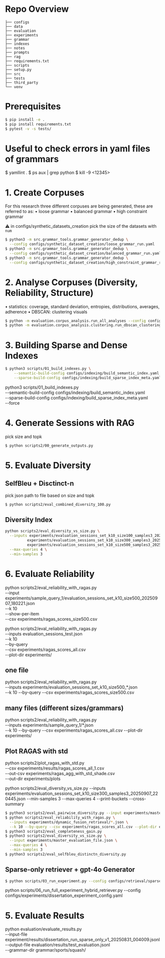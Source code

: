 # Repo Overview
```text
├── configs
├── data
├── evaluation
├── experiments
├── grammar
├── indexes
├── notes
├── prompts
├── rag
├── requirements.txt
├── scripts
├── setup.py
├── src
├── tests
├── third_party
└── venv

```



# Prerequisites
```bash
$ pip install -e .
$ pip install requirements.txt
$ pytest -v -s tests/
```

# Useful to check errors in yaml files of grammars
$ yamllint .
$ ps aux | grep python
$ kill -9 <12345>



# 1. Create Corpuses
For this research three different corpuses are being generated, these are referred to as:
• loose grammar
• balanced grammar
• high constraint grammar

⚠️ in configs/synthetic_datasets_creation pick the size of the datasets with ```num```
```bash
$ python3 -m src.grammar_tools.grammar_generator_dedup \
  --config configs/synthetic_dataset_creation/loose_grammar_run.yaml
$ python3 -m src.grammar_tools.grammar_generator_dedup \
  --config configs/synthetic_dataset_creation/balanced_grammar_run.yaml
$ python3 -m src.grammar_tools.grammar_generator_dedup \
  --config configs/synthetic_dataset_creation/high_constraint_grammar_run.yaml
```


# 2. Analyse Corpuses (Diversity, Reliability, Structure)

• statistics: coverage, standard deviation, entropies, distributions, averages, adherence
• DBSCAN: clustering visuals
```bash
$ python -m evaluation.corpus_analysis.run_all_analyses --config configs/corpus_analysis/statistics_analysis_config.yaml
$ python -m evaluation.corpus_analysis.clustering.run_dbscan_clustering --config configs/corpus_analysis/clustering_config.yaml
```


# 3. Building Sparse and Dense Indexes
```bash
$ python3 scripts/01_build_indexes.py \
    --semantic-build-config configs/indexing/build_semantic_index.yaml \
    --sparse-build-config configs/indexing/build_sparse_index_meta.yaml
```

python3 scripts/01_build_indexes.py \
    --semantic-build-config configs/indexing/build_semantic_index.yaml \
    --sparse-build-config configs/indexing/build_sparse_index_meta.yaml \
    --force

# 4. Generate Sessions with RAG

pick size and topk
```bash
$ python scripts2/00_generate_outputs.py
```

# 5. Evaluate Diversity 

## SelfBleu + Disctinct-n
pick json path to file based on size and topk
```bash
$ python scripts2/eval_combined_diversity_100.py
```

## Diversity Index
```bash
python scripts2/eval_diversity_vs_size.py \
  --inputs experiments/evaluation_sessions_set_k10_size100_samples3_20250907_213941.json \
          experiments/evaluation_sessions_set_k10_size300_samples3_20250907_220445.json \
          experiments/evaluation_sessions_set_k10_size500_samples3_20250907_234238.json \
  --max-queries 4 \
  --min-samples 3
```


# 6. Evaluate Reliability

python scripts2/eval_reliability_with_ragas.py \
  --input experiments/sample_query_1/evaluation_sessions_set_k10_size500_20250907_180221.json \
  --k 10 \
  --show-per-item \
  --csv experiments/ragas_scores_size500.csv

python scripts2/eval_reliability_with_ragas.py \
  --inputs evaluation_sessions_test.json \
  --k 10 \
  --by-query \
  --csv experiments/ragas_scores_all.csv \
  --plot-dir experiments/

## one file
python scripts2/eval_reliability_with_ragas.py \
  --inputs experiments/evaluation_sessions_set_k10_size500_*.json \
  --k 10 --by-query --csv experiments/ragas_scores_size500.csv

## many files (different sizes/grammars)
python scripts2/eval_reliability_with_ragas.py \
  --inputs experiments/sample_query_1/*.json \
  --k 10 --by-query --csv experiments/ragas_scores_all.csv --plot-dir experiments/

## Plot RAGAS with std
python scripts2/plot_ragas_with_std.py \
  --csv experiments/results/ragas_scores_all_1.csv \
  --out-csv experiments/ragas_agg_with_std_shade.csv \
  --out-dir experiments/plots




python scripts2/eval_diversity_vs_size.py --inputs experiments/evaluation_sessions_set_k10_size300_samples3_20250907_220445.json --min-samples 3 --max-queries 4 --print-buckets --cross-summary


```bash
$ python3 scripts2/eval_pairwise_diversity.py --input experiments/master_evaluation_file.json
$ python scripts2/eval_reliability_with_ragas.py \
  --inputs experiments/dynamic_fusion_retrieval/*.json \
  --k 10 --by-query --csv experiments/ragas_scores_all.csv --plot-dir experiments/
$ python3 scripts2/eval_completeness_gain.py
$ python3 scripts2/eval_diversity_vs_size.py \
  --input experiments/master_evaluation_file.json \
  --max-queries 4 \
  --min-samples 3
$ python3 scripts2/eval_selfbleu_distinctn_diversity.py
```











## Sparse-only retriever + gpt-4o Generator
```bash
$ python scripts/03_run_experiment.py --config configs/retrieval/sparse_retriever.yaml
```

python scripts/06_run_full_experiment_hybrid_retriever.py --config configs/experiments/dissertation_experiment_config.yaml




# 5. Evaluate Results
python evaluation/evaluate_results.py \
  --input-file experiment/results/dissertation_run_sparse_only_v1_20250831_004009.jsonl \
  --output-file evaluation/results/test_evaluation.jsonl \
  --grammar-dir grammar/sports/squash/





